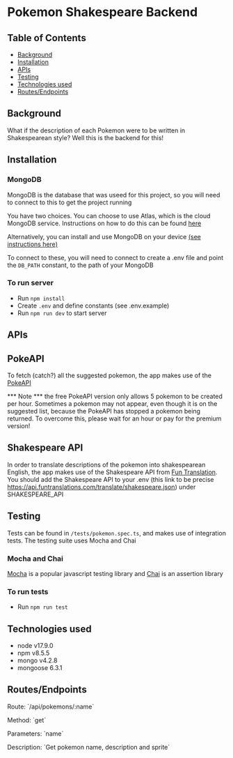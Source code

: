 # Pokemon Shakespeare Backend
## Table of Contents
- [Background](#background)
- [Installation](#installation)
- [APIs](#apis)
- [Testing](#testing)
- [Technologies used](#technologies-used)
- [Routes/Endpoints](#routesendpoints)
## Background
What if the description of each Pokemon were to be written in Shakespearean style? Well this is the backend for this!
## Installation
### MongoDB
MongoDB is the database that was useed for this project, so you will need to connect to this to get
the project running

You have two choices. You can choose to use Atlas, which is the cloud MongoDB service. Instructions on how to do this can be found [here](https://www.mongodb.com/docs/atlas/getting-started/)

Alternatively, you can install and use MongoDB on your device [(see instructions here)](https://www.mongodb.com/docs/guides/server/install/)

To connect to these, you will need to connect to create a .env file and point the `DB_PATH`
constant, to the path of your MongoDB
### To run server
* Run `npm install`
* Create `.env` and define constants (see .env.example)
* Run `npm run dev` to start server

## APIs
## PokeAPI
To fetch (catch?) all the suggested pokemon, the app makes use of the [PokeAPI](https://pokeapi.co/docs/v2#pokemon-section)

*** Note *** the free PokeAPI version only allows 5 pokemon to be created per hour. Sometimes a pokemon may not
appear, even though it is on the suggested list, because the PokeAPI has stopped a pokemon being
returned. To overcome this, please wait for an hour or pay for the premium version!
## Shakespeare API
In order to translate descriptions of the pokemon into shakespearean English, the app makes use of
the Shakespeare API from [Fun Translation](https://api.funtranslations.com/). You should add the
Shakespeare API to your .env (this link to be precise
https://api.funtranslations.com/translate/shakespeare.json) under SHAKESPEARE_API
## Testing
Tests can be found in `/tests/pokemon.spec.ts`, and makes use of integration tests. The testing suite uses Mocha and Chai
### Mocha and Chai
[Mocha](https://mochajs.org/) is a popular javascript testing library and [Chai](https://www.chaijs.com/) is an assertion
library
### To run tests
* Run `npm run test`
## Technologies used
* node v17.9.0
* npm v8.5.5
* mongo v4.2.8
* mongoose 6.3.1
## Routes/Endpoints
<p>Route:        `/api/pokemons/:name`</p>
<p>Method:       `get`</p>
<p>Parameters:   `name`</p>
<p>Description:  `Get pokemon name, description and sprite`</p>
